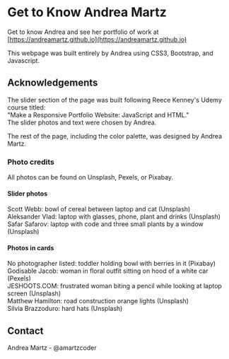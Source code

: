 
# Get to Know Andrea Martz

Get to know Andrea and see her portfolio of work at [https://andreamartz.github.io](https://andreamartz.github.io)

This webpage was built entirely by Andrea using CSS3, Bootstrap, and Javascript.  

## Acknowledgements

The slider section of the page was built following Reece Kenney's Udemy course titled:  
"Make a Responsive Portfolio Website: JavaScript and HTML."  
The slider photos and text were chosen by Andrea.  

The rest of the page, including the color palette, was designed by Andrea Martz.  

### Photo credits

All photos can be found on Unsplash, Pexels, or Pixabay.  

#### Slider photos

Scott Webb: bowl of cereal between laptop and cat (Unsplash)  
Aleksander Vlad: laptop with glasses, phone, plant and drinks (Unsplash)  
Safar Safarov: laptop with code and three small plants by a window (Unsplash)  

#### Photos in cards

No photographer listed: toddler holding bowl with berries in it (Pixabay)  
Godisable Jacob: woman in floral outfit sitting on hood of a white car (Pexels)  
JESHOOTS.COM: frustrated woman biting a pencil while looking at laptop screen (Unsplash)  
Matthew Hamilton: road construction orange lights (Unsplash)  
Silvia Brazzoduro: hard hats (Unsplash)  

## Contact

Andrea Martz - @amartzcoder
